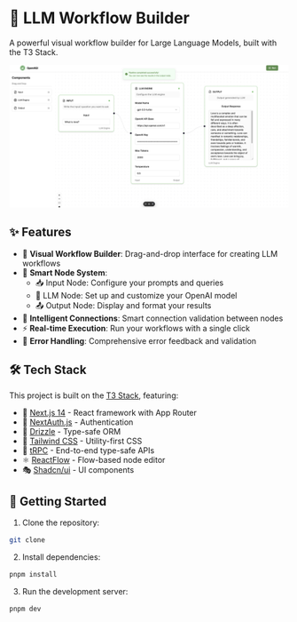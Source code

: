 # 🤖 LLM Workflow Builder

A powerful visual workflow builder for Large Language Models, built with the T3 Stack.

![LLM Workflow Builder Preview](./public/preview.png)

## ✨ Features

- 🎨 **Visual Workflow Builder**: Drag-and-drop interface for creating LLM workflows
- 🧩 **Smart Node System**:
  - 📥 Input Node: Configure your prompts and queries
  - 🧠 LLM Node: Set up and customize your OpenAI model
  - 📤 Output Node: Display and format your results
- 🔗 **Intelligent Connections**: Smart connection validation between nodes
- ⚡ **Real-time Execution**: Run your workflows with a single click
- 🎯 **Error Handling**: Comprehensive error feedback and validation

## 🛠️ Tech Stack

This project is built on the [T3 Stack](https://create.t3.gg/), featuring:

- 🚀 [Next.js 14](https://nextjs.org) - React framework with App Router
- 🔐 [NextAuth.js](https://next-auth.js.org) - Authentication
- 💾 [Drizzle](https://orm.drizzle.team) - Type-safe ORM
- 🎨 [Tailwind CSS](https://tailwindcss.com) - Utility-first CSS
- 🔄 [tRPC](https://trpc.io) - End-to-end type-safe APIs
- ⚛️ [ReactFlow](https://reactflow.dev) - Flow-based node editor
- 🎭 [Shadcn/ui](https://ui.shadcn.com) - UI components

## 🚀 Getting Started

1. Clone the repository:

```bash
git clone
```

2. Install dependencies:

```bash
pnpm install
```

3. Run the development server:

```bash
pnpm dev
```

